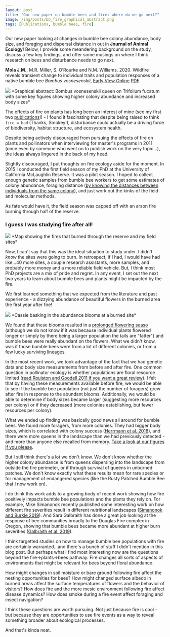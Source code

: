 ```yaml
---
layout: post
title: "Our new paper on bumble bees and fire: where do we go next?"
image: /img/posts/bb_fire_graphical_abstract.png
tags: [Publications, bumble bees, fire]
---
```


Our new paper looking at changes in bumble bee colony abundance, body size, and foraging and dispersal distance in out in **Journal of Animal Ecology**! Below, I provide some meandering background on the study, discuss a few key findings, and offer some musings on where I think research on bees and disturbance needs to go next. 

**Mola J.M.**, M.R. Miller, S. O’Rourke and N.M. Williams. 2020. Wildfire reveals transient change to individual traits and population responses of a native bumble bee *Bombus vosnesenskii*, [Early View Online](https://besjournals.onlinelibrary.wiley.com/doi/abs/10.1111/1365-2656.13244) [PDF](../pubs/jae_2020_fire.pdf)

<img src="../img/posts/bb_fire_graphical_abstract.png">
*Graphical abstract: Bombus vosnesenskii queen on Trifolium fucatum with some key figures showing higher colony abundance and increased body sizes*


<!--Maybe I want this to be more resource-limitation focused?-->

The effects of fire on plants has long been an interest of mine (see my first two [publications](../pubs)!) - I found it fascinating that despite being raised to think `fire = bad` (Thanks, Smokey!), disturbance could actually be a driving force of biodiversity, habitat structure, and ecosystem health. 

Despite being actively discouraged from pursuing the effects of fire on plants and pollinators when interviewing for master's programs in 2011 (once even by someone who went on to publish work on the very topic...), the ideas always lingered in the back of my head. 

Slightly discouraged, I put thoughts on fire ecology aside for the moment. In 2015 I conducted the first field season of my PhD at the University of California McLaughlin Reserve. It was a pilot season. I hoped to collect enough genetic samples from bumble bee workers to get some estimates of colony abundance, foraging distance \([by knowing the distances between individuals from the same colony](../pubs/Mola_Williams_Apidologie_2019.pdf)\), and just work out the kinks of the field and molecular methods. 

As fate would have it, the field season was capped off with an arson fire burning through half of the reserve.

### I guess I was studying fire after all!


<img src="../img/posts/mcl_fire_map.png">
*Map showing the fires that burned through the reserve and my field sites*


Now, I can't say that this was the ideal situation to study under. I didn't *know* the sites were going to burn. In retrospect, if I had, I would have had like...40 more sites, a couple research assistants, more samples, and probably more money and a more reliable field vehicle. But, I think most PhD projects are a mix of pride and regret. In any event, I set out the next two years to learn about bumble bees and plants might be impacted by the fire. 

We first learned something that we expected from the literature and past experience - a dizzying abundance of beautiful flowers in the burned area the first year after fire! 

<img src="../img/posts/postfire_cassie.png">
*Cassie basking in the abundance blooms at a burned site*


We found that these blooms resulted in a [prolonged flowering seaso](../pubs/Mola_Williams_Ecosphere_2018.pdf) (although we do not know if it was because individual plants flowered longer or simply by there being a larger population the tails are "fatter") and bumble bees were really abundant on the flowers. What we didn't know, was if those bumble bees were from a lot of different colonies, or from a few lucky surviving lineages. 

In the most recent work, we took advantage of the fact that we had genetic data and body size measurements from before and after fire. One common question in pollinator ecology is whether populations are floral resource limited \([read Roulston and Goodell 2011 if you want a great review](https://www.annualreviews.org/doi/abs/10.1146/annurev-ento-120709-144802)\). I felt that by having these measurements available before fire, we would be able to see if the bumble bee population (not just the number of foragers) grew after fire in response to the abundant blooms. Additionally, we would be able to determine if body sizes became larger (suggesting more resources per colony) or if they decreased (more colonies establishing, but fewer resources per colony). 

What we ended up finding was basically good news all around for bumble bees. We found more foragers, from more colonies. They had bigger body sizes, which is correlated with colony success \([Herrmann et al. 2018](https://onlinelibrary.wiley.com/doi/full/10.1111/een.12517)\), and there were more queens in the landscape than we had previously detected - and more than anyone else recalled from memory. [Take a look at our figures if you please](../pubs/jae_2020_fire.pdf).

But I still think there's a lot we don't know. We don't know whether the higher colony abundance is from queens dispersing into the landscape from outside the fire perimeter, or if through survival of queens in unburned patches. We don't know exactly what these results mean for rare species or for management of endangered species (like the Rusty Patched Bumble Bee that I now work on). 

I do think this work adds to a growing body of recent work showing how fire positively impacts bumble bee populations and the plants they rely on. For example, Mike Simanonok recently published some interesting work on how different fire severities result in different nutritional landscapes \([Simanonok and Burkle 2019](https://link.springer.com/article/10.1007/s00442-019-04577-9)\). And Sara Galbraith has done a great job looking at the response of bee communities broadly to the Douglas Fire complex in Oregon, showing that bumble bees became more abundant at higher burn severities \([Galbraith et al. 2019](https://esajournals.onlinelibrary.wiley.com/doi/full/10.1002/ecs2.2668)\). 

I think targetted studies on how to manage bumble bee populations with fire are certainly warranted...and there's a bunch of stuff I didn't mention in this blog post. But perhaps what I find most interesting now are the questions beyond the fire->plants->bees pathway. Fire changes all sorts of aspects of environments that might be relevant for bees beyond floral abundance. 


How might changes in soil moisture or bare ground following fire affect the nesting opportunities for bees? How might changed surface albedo in burned areas affect the surface temperatures of flowers and the behavior of visitors? How does fire and the more mesic environment following fire affect disease dynamics? How does smoke during a fire event affect foraging and insect navigation?

I think these questions are worth pursuing. Not just because fire is cool - but because they are opportunities to use fire events as a way to reveal something broader about ecological processes. 

And that's kinda neat. 



 